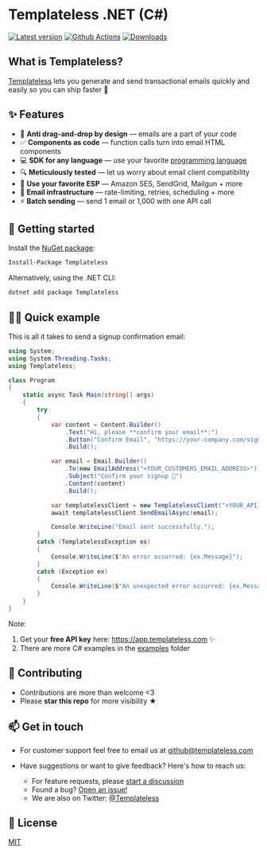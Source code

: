 # Templateless .NET (C#)

[![Latest version](https://img.shields.io/nuget/v/Templateless)](https://www.nuget.org/packages/Templateless)
[![Github Actions](https://img.shields.io/github/actions/workflow/status/templateless/templateless-dotnet/tests.yml)](https://github.com/templateless/templateless-dotnet/actions)
[![Downloads](https://img.shields.io/nuget/dt/Templateless)](https://www.nuget.org/packages/Templateless)

## What is Templateless?

[Templateless](https://templateless.com) lets you generate and send transactional emails quickly and easily so you can ship faster 🚀

## ✨ Features

- 👋 **Anti drag-and-drop by design** — emails are a part of your code
- ✅ **Components as code** — function calls turn into email HTML components
- 💻 **SDK for any language** — use your favorite [programming language](https://github.com/orgs/templateless/repositories)
- 🔍 **Meticulously tested** — let us worry about email client compatibility
- 💌 **Use your favorite ESP** — Amazon SES, SendGrid, Mailgun + more
- 💪 **Email infrastructure** — rate-limiting, retries, scheduling + more
- ⚡ **Batch sending** — send 1 email or 1,000 with one API call

## 🚀 Getting started

Install the [NuGet package](https://nuget.org/packages/Templateless):

```bash
Install-Package Templateless
```

Alternatively, using the .NET CLI:

```bash
dotnet add package Templateless
```

## 👩‍💻 Quick example

This is all it takes to send a signup confirmation email:

```cs
using System;
using System.Threading.Tasks;
using Templateless;

class Program
{
    static async Task Main(string[] args)
    {
        try
        {
            var content = Content.Builder()
                .Text("Hi, please **confirm your email**:")
                .Button("Confirm Email", "https://your-company.com/signup/confirm?token=XYZ")
                .Build();

            var email = Email.Builder()
                .To(new EmailAddress("<YOUR_CUSTOMERS_EMAIL_ADDRESS>"))
                .Subject("Confirm your signup 👋")
                .Content(content)
                .Build();

            var templatelessClient = new TemplatelessClient("<YOUR_API_KEY>");
            await templatelessClient.SendEmailAsync(email);

            Console.WriteLine("Email sent successfully.");
        }
        catch (TemplatelessException ex)
        {
            Console.WriteLine($"An error occurred: {ex.Message}");
        }
        catch (Exception ex)
        {
            Console.WriteLine($"An unexpected error occurred: {ex.Message}");
        }
    }
}
```

Note:

1. Get your **free API key** here: <https://app.templateless.com> ✨
1. There are more C# examples in the [examples](examples) folder

## 🤝 Contributing

- Contributions are more than welcome <3
- Please **star this repo** for more visibility ★

## 📫 Get in touch

- For customer support feel free to email us at [github@templateless.com](mailto:github@templateless.com)

- Have suggestions or want to give feedback? Here's how to reach us:

    - For feature requests, please [start a discussion](https://github.com/templateless/templateless-rust/discussions)
    - Found a bug? [Open an issue!](https://github.com/templateless/templateless-rust/issues)
    - We are also on Twitter: [@Templateless](https://twitter.com/templateless)

## 🍻 License

[MIT](LICENSE)